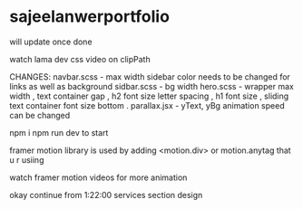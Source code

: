 # sajeelanwerportfolio

will update once done

watch lama dev css video on clipPath

CHANGES: 
navbar.scss - max width
sidebar color needs to be changed for links as well as background
sidbar.scss - bg width 
hero.scss - wrapper max width , text container gap , h2 font size letter spacing , h1 font size , sliding text container font size bottom . 
parallax.jsx - yText, yBg animation speed can be changed




npm i 
npm run dev to start

framer motion library is used by adding <motion.div> or motion.anytag that u r usiing

watch framer motion videos for more animation



okay continue from 1:22:00 services section design

